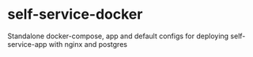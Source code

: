 # self-service-docker
Standalone docker-compose, app and default configs for deploying self-service-app with nginx and postgres
